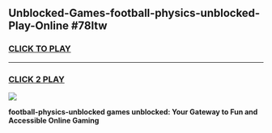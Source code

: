 
## Unblocked-Games-football-physics-unblocked-Play-Online #78ltw
<h3>
<a href="https://news.freeplayer.one?title=football-physics-unblocked&ref=3">CLICK TO PLAY</a></h3>
<hr>

<h3>
<a href="https://news.freeplayer.one?title=football-physics-unblocked&ref=3">CLICK 2 PLAY</a>
  
</h3>

<a href="https://news.freeplayer.one?title=football-physics-unblocked&ref=3"><img src="https://clearcache.store/games.png"></a>


**football-physics-unblocked games unblocked: Your Gateway to Fun and Accessible Online Gaming**
